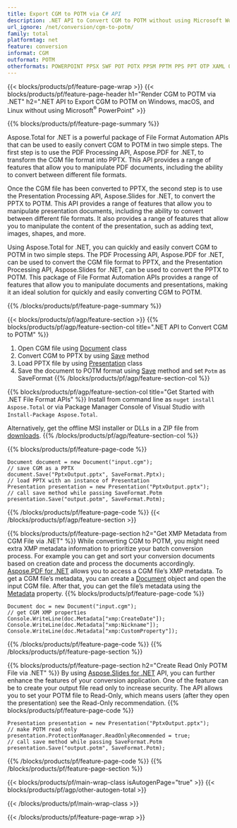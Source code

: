 ```yaml
---
title: Export CGM to POTM via C# API
description: .NET API to Convert CGM to POTM without using Microsoft Word
url_ignore: /net/conversion/cgm-to-potm/
family: total
platformtag: net
feature: conversion
informat: CGM
outformat: POTM
otherformats: POWERPOINT PPSX SWF POT POTX PPSM PPTM PPS PPT OTP XAML ODP
---
```

{{< blocks/products/pf/feature-page-wrap >}}
{{< blocks/products/pf/feature-page-header h1="Render CGM to POTM via .NET" h2=".NET API to Export CGM to POTM on Windows, macOS, and Linux without using Microsoft<sup>&reg;</sup> PowerPoint" >}}

{{% blocks/products/pf/feature-page-summary %}}


Aspose.Total for .NET is a powerful package of File Format Automation APIs that can be used to easily convert CGM to POTM in two simple steps. The first step is to use the PDF Processing API, Aspose.PDF for .NET, to transform the CGM file format into PPTX. This API provides a range of features that allow you to manipulate PDF documents, including the ability to convert between different file formats. 

Once the CGM file has been converted to PPTX, the second step is to use the Presentation Processing API, Aspose.Slides for .NET, to convert the PPTX to POTM. This API provides a range of features that allow you to manipulate presentation documents, including the ability to convert between different file formats. It also provides a range of features that allow you to manipulate the content of the presentation, such as adding text, images, shapes, and more. 

Using Aspose.Total for .NET, you can quickly and easily convert CGM to POTM in two simple steps. The PDF Processing API, Aspose.PDF for .NET, can be used to convert the CGM file format to PPTX, and the Presentation Processing API, Aspose.Slides for .NET, can be used to convert the PPTX to POTM. This package of File Format Automation APIs provides a range of features that allow you to manipulate documents and presentations, making it an ideal solution for quickly and easily converting CGM to POTM.

{{% /blocks/products/pf/feature-page-summary  %}}

{{< blocks/products/pf/agp/feature-section >}}
{{% blocks/products/pf/agp/feature-section-col title=".NET API to Convert CGM to POTM" %}}
1. Open CGM file using [Document](https://reference.aspose.com/pdf/net/aspose.pdf/document) class
2. Convert CGM to PPTX by using [Save](https://reference.aspose.com/pdf/net/aspose.pdf.document/save/methods/5) method
3. Load PPTX file by using [Presentation](https://reference.aspose.com/slides/net/aspose.slides/presentation) class 
4. Save the document to POTM format using [Save](https://reference.aspose.com/slides/net/aspose.slides.presentation/save/methods/5) method and set `Potm` as SaveFormat
{{% /blocks/products/pf/agp/feature-section-col %}}

{{% blocks/products/pf/agp/feature-section-col title="Get Started with .NET File Format APIs" %}}
Install from command line as ```nuget install Aspose.Total``` or via Package Manager Console of Visual Studio with ```Install-Package Aspose.Total```.

Alternatively, get the offline MSI installer or DLLs in a ZIP file from [downloads](https://releases.aspose.com/total/net).
{{% /blocks/products/pf/agp/feature-section-col %}}

{{% blocks/products/pf/feature-page-code %}}
```cs// load CGM file with an instance of Document class
Document document = new Document("input.cgm");
// save CGM as a PPTX 
document.Save("PptxOutput.pptx", SaveFormat.Pptx); 
// load PPTX with an instance of Presentation
Presentation presentation = new Presentation("PptxOutput.pptx");
// call save method while passing SaveFormat.Potm
presentation.Save("output.potm", SaveFormat.Potm);   
```
{{% /blocks/products/pf/feature-page-code %}}
{{< /blocks/products/pf/agp/feature-section >}}

{{% blocks/products/pf/feature-page-section  h2="Get XMP Metadata from CGM File via .NET" %}}
While converting CGM to POTM, you might need extra XMP metadata information to prioritize your batch conversion process. For example you can get and sort your conversion documents based on creation date and process the documents accordingly. [Aspose.PDF for .NET](https://products.aspose.com/pdf/net/) allows you to access a CGM file’s XMP metadata. To get a CGM file’s metadata, you can create a [Document](https://reference.aspose.com/pdf/net/aspose.pdf/document) object and open the input CGM file. After that, you can get the file’s metadata using the [Metadata](https://reference.aspose.com/pdf/net/aspose.pdf/document/properties/metadata) property.
{{% blocks/products/pf/feature-page-code %}}
```cs// open CGM document
Document doc = new Document("input.cgm");
// get CGM XMP properties
Console.WriteLine(doc.Metadata["xmp:CreateDate"]);
Console.WriteLine(doc.Metadata["xmp:Nickname"]);
Console.WriteLine(doc.Metadata["xmp:CustomProperty"]);
```
{{% /blocks/products/pf/feature-page-code  %}}
{{% /blocks/products/pf/feature-page-section %}}

{{% blocks/products/pf/feature-page-section  h2="Create Read Only POTM File via .NET" %}}
 By using [Aspose.Slides for .NET](https://products.aspose.com/slides/net/) API, you can further enhance the features of your conversion application. One of the feature can be to create your output file read only to increase security. The API allows you to set your POTM file to Read-Only, which means users (after they open the presentation) see the Read-Only recommendation.
{{% blocks/products/pf/feature-page-code %}}
```cs// load PPTX with an instance of Presentation
Presentation presentation = new Presentation("PptxOutput.pptx");
// make POTM read only
presentation.ProtectionManager.ReadOnlyRecommended = true;
// call save method while passing SaveFormat.Potm
presentation.Save("output.potm", SaveFormat.Potm);     
```
{{% /blocks/products/pf/feature-page-code  %}}
{{% /blocks/products/pf/feature-page-section %}}

{{< blocks/products/pf/main-wrap-class isAutogenPage="true" >}}
{{< blocks/products/pf/agp/other-autogen-total >}}

{{< /blocks/products/pf/main-wrap-class >}}

{{< /blocks/products/pf/feature-page-wrap >}}